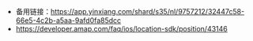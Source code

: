 * 备用链接：https://app.yinxiang.com/shard/s35/nl/9757212/32447c58-66e5-4c2b-a5aa-9afd0fa85dcc
* https://developer.amap.com/faq/ios/location-sdk/position/43146


